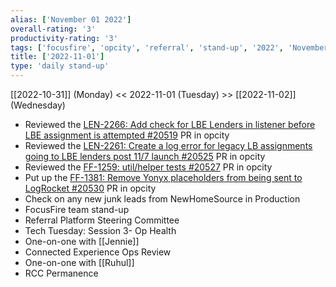 ```yaml
---
alias: ['November 01 2022']
overall-rating: '3'
productivity-rating: '3'
tags: ['focusfire', 'opcity', 'referral', 'stand-up', '2022', 'November', 'Tuesday']
title: ['2022-11-01']
type: 'daily stand-up'
---
```

[[2022-10-31]] (Monday) << 2022-11-01 (Tuesday) >> [[2022-11-02]] (Wednesday)

 - Reviewed the [LEN-2266: Add check for LBE Lenders in listener before LBE assignment is attempted #20519](https://github.com/Opcity/opcity/pull/20519) PR in opcity
 - Reviewed the [LEN-2261: Create a log error for legacy LB assignments going to LBE lenders post 11/7 launch #20525](https://github.com/Opcity/opcity/pull/20525) PR in opcity
 - Reviewed the [FF-1259: util/helper tests #20527](https://github.com/Opcity/opcity/pull/20527) PR in opcity
 - Put up the [FF-1381: Remove Yonyx placeholders from being sent to LogRocket #20530](https://github.com/Opcity/opcity/pull/20530) PR in opcity
 - Check on any new junk leads from NewHomeSource in Production
 - FocusFire team stand-up
 - Referral Platform Steering Committee
 - Tech Tuesday: Session 3- Op Health
 - One-on-one with [[Jennie]]
 - Connected Experience Ops Review
 - One-on-one with [[Ruhul]]
 - RCC Permanence